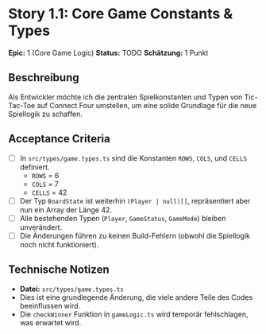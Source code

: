 # Story 1.1: Core Game Constants & Types

**Epic:** 1 (Core Game Logic)
**Status:** TODO
**Schätzung:** 1 Punkt

## Beschreibung
Als Entwickler möchte ich die zentralen Spielkonstanten und Typen von Tic-Tac-Toe auf Connect Four umstellen, um eine solide Grundlage für die neue Spiellogik zu schaffen.

## Acceptance Criteria
- [ ] In `src/types/game.types.ts` sind die Konstanten `ROWS`, `COLS`, und `CELLS` definiert.
  - `ROWS` = 6
  - `COLS` = 7
  - `CELLS` = 42
- [ ] Der Typ `BoardState` ist weiterhin `(Player | null)[]`, repräsentiert aber nun ein Array der Länge 42.
- [ ] Alle bestehenden Typen (`Player`, `GameStatus`, `GameMode`) bleiben unverändert.
- [ ] Die Änderungen führen zu keinen Build-Fehlern (obwohl die Spiellogik noch nicht funktioniert).

## Technische Notizen
- **Datei:** `src/types/game.types.ts`
- Dies ist eine grundlegende Änderung, die viele andere Teile des Codes beeinflussen wird.
- Die `checkWinner` Funktion in `gameLogic.ts` wird temporär fehlschlagen, was erwartet wird.
